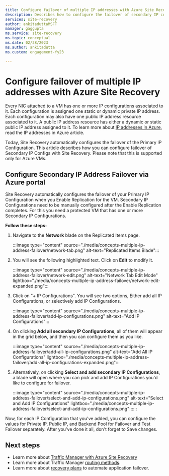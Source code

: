 ```yaml
---
title: Configure failover of multiple IP addresses with Azure Site Recovery
description: Describes how to configure the failover of secondary IP configs for Azure VMs
services: site-recovery
author: ankitaduttaMSFT
manager: gaggupta
ms.service: site-recovery
ms.topic: conceptual
ms.date: 02/28/2023
ms.author: ankitadutta
ms.custom: engagement-fy23

---
```

# Configure failover of multiple IP addresses with Azure Site Recovery

Every NIC attached to a VM has one or more IP configurations associated to it. Each configuration is assigned one static or dynamic private IP address. Each configuration may also have one public IP address resource associated to it. A public IP address resource has either a dynamic or static public IP address assigned to it. To learn more about [IP addresses in Azure](../virtual-network/ip-services/public-ip-addresses.md), read the IP addresses in Azure article.

Today, Site Recovery automatically configures the failover of the Primary IP Configuration. This article describes how you can configure failover of Secondary IP Configs with Site Recovery. Please note that this is supported only for Azure VMs.

## Configure Secondary IP Address Failover via Azure portal

Site Recovery automatically configures the failover of your Primary IP Configuration when you Enable Replication for the VM. Secondary IP Configurations need to be manually configured after the Enable Replication completes. For this you need a protected VM that has one or more Secondary IP Configurations.

**Follow these steps:**

1. Navigate to the **Network** blade on the Replicated Items page.

    :::image type="content" source="./media/concepts-multiple-ip-address-failover/network-tab.png" alt-text="Replicated Items Blade":::
    

2. You will see the following highlighted text.  Click on **Edit** to modify it.
 
    :::image type="content" source="./media/concepts-multiple-ip-address-failover/network-edit.png" alt-text="Network Tab Edit Mode" lightbox="./media/concepts-multiple-ip-address-failover/network-edit-expanded.png":::    

3. Click on "+ IP Configurations". You will see two options, Either add all IP Configurations, or selectively add IP Configurations.

    :::image type="content" source="./media/concepts-multiple-ip-address-failover/add-ip-configurations.png" alt-text="Add IP Configurations":::

4. On clicking **Add all secondary IP Configurations**, all of them will appear in the grid below, and then you can configure them as you like.

    :::image type="content" source="./media/concepts-multiple-ip-address-failover/add-all-ip-configurations.png" alt-text="Add All IP Configurations" lightbox="./media/concepts-multiple-ip-address-failover/add-all-ip-configurations-expanded.png":::    

5. Alternatively, on clicking **Select and add secondary IP Configurations**, a blade will open where you can pick and add IP Configurations you'd like to configure for failover.

    :::image type="content" source="./media/concepts-multiple-ip-address-failover/select-and-add-ip-configurations.png" alt-text="Select and Add IP Configurations" lightbox="./media/concepts-multiple-ip-address-failover/select-and-add-ip-configurations.png"::::::

Now, for each IP Configuration that you've added, you can configure the values for Private IP, Public IP, and Backend Pool for Failover and Test Failover separately. After you've done it all, don't forget to Save changes.


## Next steps

- Learn more about [Traffic Manager with Azure Site Recovery](../site-recovery/concepts-traffic-manager-with-site-recovery.md)
- Learn more about Traffic Manager [routing methods](../traffic-manager/traffic-manager-routing-methods.md).
- Learn more about [recovery plans](site-recovery-create-recovery-plans.md) to automate application failover.
